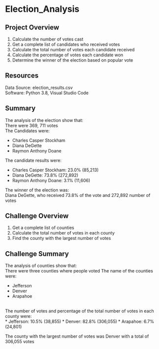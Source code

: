 # Election_Analysis
## Project Overview
1) Calculate the number of votes cast
2) Get a complete list of candidates who received votes
3) Calculate the total number of votes each candidate received
4) Calculate the percentage of votes each candidate won
5) Determine the winner of the election based on popular vote


## Resources
Data Source: election_results.csv<br>
Software: Python 3.8, Visual Studio Code

## Summary
The analysis of the election show that:<br>
There were 369, 711 votes<br>
The Candidates were:<br>
* Charles Casper Stockham
* Diana DeGette
* Raymon Anthony Doane

The candidate results were:
* Charles Casper Stockham: 23.0% (85,213)
* Diana DeGette: 73.8% (272,892)
* Raymon Anthony Doane: 3.1% (11,606)

The winner of the election was:<br>
Diana DeGette, who received 73.8% of the vote and 272,892 number of votes

## Challenge Overview
1) Get a complete list of counties<br>
2) Calculate the total number of votes in each county<br>
3) Find the county with the largest number of votes<br>

## Challenge Summary
The analysis of counties show that:<br>
There were three counties where people voted
The name of the counties were:<br>
* Jefferson
* Denver
* Arapahoe<br>
<br>
The number of votes and percentage of the total number of votes in each county were:<br>
* Jefferson: 10.5% (38,855)
* Denver: 82.8% (306,055)
* Arapahoe: 6.7% (24,801)

The county with the largest number of votes was Denver with a total of 306,055 votes

